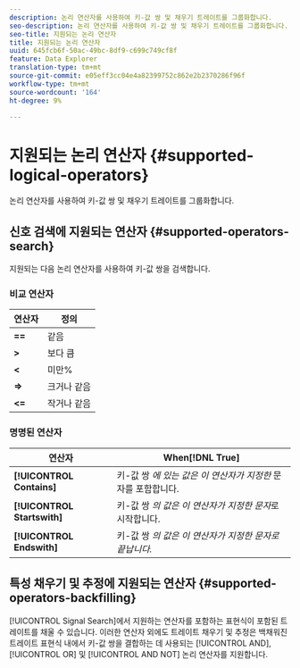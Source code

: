 ```yaml
---
description: 논리 연산자를 사용하여 키-값 쌍 및 채우기 트레이트를 그룹화합니다.
seo-description: 논리 연산자를 사용하여 키-값 쌍 및 채우기 트레이트를 그룹화합니다.
seo-title: 지원되는 논리 연산자
title: 지원되는 논리 연산자
uuid: 645fcb6f-50ac-49bc-8df9-c699c749cf8f
feature: Data Explorer
translation-type: tm+mt
source-git-commit: e05eff3cc04e4a82399752c862e2b2370286f96f
workflow-type: tm+mt
source-wordcount: '164'
ht-degree: 9%

---
```



# 지원되는 논리 연산자 {#supported-logical-operators}

논리 연산자를 사용하여 키-값 쌍 및 채우기 트레이트를 그룹화합니다.

## 신호 검색에 지원되는 연산자 {#supported-operators-search}

지원되는 다음 논리 연산자를 사용하여 키-값 쌍을 검색합니다.

### 비교 연산자

| 연산자 | 정의 |
|---|---|
| **==** | 같음 |
| **>** | 보다 큼 |
| **&lt;** |  미만% |
| **=>** | 크거나 같음 |
| **&lt;=** | 작거나 같음 |

### 명명된 연산자

| 연산자 | When[!DNL True] |
|---|---|
| **[!UICONTROL Contains]** | 키-값 쌍 *에 있는 값은 이 연산자가 지정한* 문자를 포함합니다. |
| **[!UICONTROL Startswith]** | 키-값 쌍 *의 값은 이 연산자가 지정한 문자*&#x200B;로 시작합니다. |
| **[!UICONTROL Endswith]** | 키-값 쌍 *의 값은 이 연산자가 지정한 문자로 끝납니다.* |

## 특성 채우기 및 추정에 지원되는 연산자 {#supported-operators-backfilling}

[!UICONTROL Signal Search]에서 지원하는 연산자를 포함하는 표현식이 포함된 트레이트를 채울 수 있습니다. 이러한 연산자 외에도 트레이트 채우기 및 추정은 백채워진 트레이트 표현식 내에서 키-값 쌍을 결합하는 데 사용되는 [!UICONTROL AND], [!UICONTROL OR] 및 [!UICONTROL AND NOT] 논리 연산자를 지원합니다.